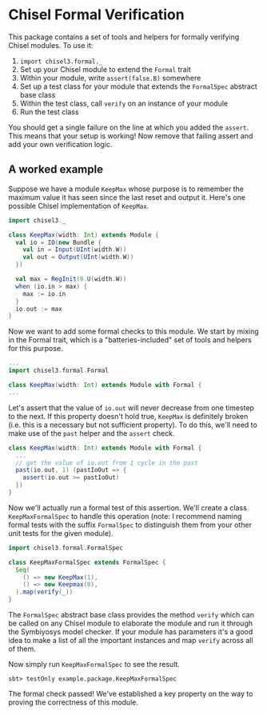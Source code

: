 # Chisel Formal Verification

This package contains a set of tools and helpers for formally verifying Chisel
modules. To use it:

1. `import chisel3.formal._`
2. Set up your Chisel module to extend the `Formal` trait
3. Within your module, write `assert(false.B)` somewhere
4. Set up a test class for your module that extends the `FormalSpec` abstract base class
5. Within the test class, call `verify` on an instance of your module
6. Run the test class

You should get a single failure on the line at which you added the `assert`. 
This means that your setup is working! Now remove that failing assert and add
your own verification logic.

## A worked example

Suppose we have a module `KeepMax` whose purpose is to remember the maximum
value it has seen since the last reset and output it. Here's one possible
Chisel implementation of `KeepMax`.

```scala
import chisel3._

class KeepMax(width: Int) extends Module {
  val io = IO(new Bundle {
    val in = Input(UInt(width.W))
    val out = Output(UInt(width.W))
  })

  val max = RegInit(0.U(width.W))
  when (io.in > max) {
    max := io.in
  }
  io.out := max
}
```

Now we want to add some formal checks to this module. We start by mixing in the
Formal trait, which is a "batteries-included" set of tools and helpers for this
purpose.

```scala
...
import chisel3.formal.Formal

class KeepMax(width: Int) extends Module with Formal {
...
```

Let's assert that the value of `io.out` will never decrease from one timestep to
the next. If this property doesn't hold true, `KeepMax` is definitely broken
(i.e. this is a necessary but not sufficient property). To do this, we'll need
to make use of the `past` helper and the `assert` check.

```scala
class KeepMax(width: Int) extends Module with Formal {
  ...
  // get the value of io.out from 1 cycle in the past
  past(io.out, 1) (pastIoOut => {
    assert(io.out >= pastIoOut)
  })
}
```

Now we'll actually run a formal test of this assertion. We'll create a class
`KeepMaxFormalSpec` to handle this operation (note: I recommend naming formal
tests with the suffix `FormalSpec` to distinguish them from your other unit
tests for the given module).

```scala
import chisel3.formal.FormalSpec

class KeepMaxFormalSpec extends FormalSpec {
  Seq(
    () => new KeepMax(1),
    () => new Keepmax(8),
  ).map(verify(_))
}
```

The `FormalSpec` abstract base class provides the method `verify` which can be
called on any Chisel module to elaborate the module and run it through the
Symbiyosys model checker. If your module has parameters it's a good idea to
make a list of all the important instances and map `verify` across all of them.

Now simply run `KeepMaxFormalSpec` to see the result.

```
sbt> testOnly example.package.KeepMaxFormalSpec
```

The formal check passed! We've established a key property on the way to proving
the correctness of this module.
